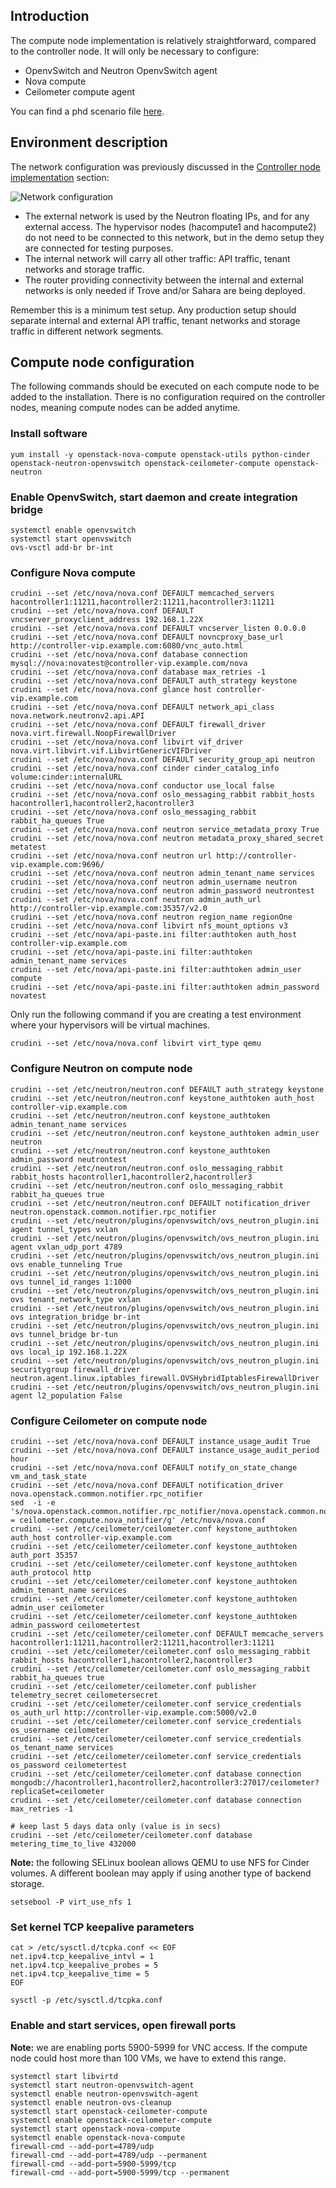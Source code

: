 Introduction
------------

The compute node implementation is relatively straightforward, compared to the controller node. It will only be necessary to configure:

-   OpenvSwitch and Neutron OpenvSwitch agent
-   Nova compute
-   Ceilometer compute agent

You can find a phd scenario file [here](phd-setup/compute.scenario).

Environment description
-----------------------

The network configuration was previously discussed in the [Controller node implementation](controller-node.md) section:

![](Controller-network.jpg "Network configuration")

-   The external network is used by the Neutron floating IPs, and for any external access. The hypervisor nodes (hacompute1 and hacompute2) do not need to be connected to this network, but in the demo setup they are connected for testing purposes.
-   The internal network will carry all other traffic: API traffic, tenant networks and storage traffic.
-   The router providing connectivity between the internal and external networks is only needed if Trove and/or Sahara are being deployed.

Remember this is a minimum test setup. Any production setup should separate internal and external API traffic, tenant networks and storage traffic in different network segments.

Compute node configuration
--------------------------

The following commands should be executed on each compute node to be added to the installation. There is no configuration required on the controller nodes, meaning compute nodes can be added anytime.

### Install software

    yum install -y openstack-nova-compute openstack-utils python-cinder openstack-neutron-openvswitch openstack-ceilometer-compute openstack-neutron

### Enable OpenvSwitch, start daemon and create integration bridge

    systemctl enable openvswitch
    systemctl start openvswitch
    ovs-vsctl add-br br-int

### Configure Nova compute

    crudini --set /etc/nova/nova.conf DEFAULT memcached_servers hacontroller1:11211,hacontroller2:11211,hacontroller3:11211
    crudini --set /etc/nova/nova.conf DEFAULT vncserver_proxyclient_address 192.168.1.22X
    crudini --set /etc/nova/nova.conf DEFAULT vncserver_listen 0.0.0.0
    crudini --set /etc/nova/nova.conf DEFAULT novncproxy_base_url http://controller-vip.example.com:6080/vnc_auto.html
    crudini --set /etc/nova/nova.conf database connection mysql://nova:novatest@controller-vip.example.com/nova
    crudini --set /etc/nova/nova.conf database max_retries -1
    crudini --set /etc/nova/nova.conf DEFAULT auth_strategy keystone
    crudini --set /etc/nova/nova.conf glance host controller-vip.example.com
    crudini --set /etc/nova/nova.conf DEFAULT network_api_class nova.network.neutronv2.api.API
    crudini --set /etc/nova/nova.conf DEFAULT firewall_driver nova.virt.firewall.NoopFirewallDriver
    crudini --set /etc/nova/nova.conf libvirt vif_driver nova.virt.libvirt.vif.LibvirtGenericVIFDriver
    crudini --set /etc/nova/nova.conf DEFAULT security_group_api neutron
    crudini --set /etc/nova/nova.conf cinder cinder_catalog_info volume:cinder:internalURL
    crudini --set /etc/nova/nova.conf conductor use_local false
    crudini --set /etc/nova/nova.conf oslo_messaging_rabbit rabbit_hosts hacontroller1,hacontroller2,hacontroller3
    crudini --set /etc/nova/nova.conf oslo_messaging_rabbit rabbit_ha_queues True
    crudini --set /etc/nova/nova.conf neutron service_metadata_proxy True
    crudini --set /etc/nova/nova.conf neutron metadata_proxy_shared_secret metatest
    crudini --set /etc/nova/nova.conf neutron url http://controller-vip.example.com:9696/
    crudini --set /etc/nova/nova.conf neutron admin_tenant_name services
    crudini --set /etc/nova/nova.conf neutron admin_username neutron
    crudini --set /etc/nova/nova.conf neutron admin_password neutrontest
    crudini --set /etc/nova/nova.conf neutron admin_auth_url http://controller-vip.example.com:35357/v2.0
    crudini --set /etc/nova/nova.conf neutron region_name regionOne
    crudini --set /etc/nova/nova.conf libvirt nfs_mount_options v3
    crudini --set /etc/nova/api-paste.ini filter:authtoken auth_host controller-vip.example.com
    crudini --set /etc/nova/api-paste.ini filter:authtoken admin_tenant_name services
    crudini --set /etc/nova/api-paste.ini filter:authtoken admin_user compute
    crudini --set /etc/nova/api-paste.ini filter:authtoken admin_password novatest

Only run the following command if you are creating a test environment where your hypervisors will be virtual machines.

    crudini --set /etc/nova/nova.conf libvirt virt_type qemu

### Configure Neutron on compute node

    crudini --set /etc/neutron/neutron.conf DEFAULT auth_strategy keystone
    crudini --set /etc/neutron/neutron.conf keystone_authtoken auth_host controller-vip.example.com
    crudini --set /etc/neutron/neutron.conf keystone_authtoken admin_tenant_name services
    crudini --set /etc/neutron/neutron.conf keystone_authtoken admin_user neutron
    crudini --set /etc/neutron/neutron.conf keystone_authtoken admin_password neutrontest
    crudini --set /etc/neutron/neutron.conf oslo_messaging_rabbit rabbit_hosts hacontroller1,hacontroller2,hacontroller3
    crudini --set /etc/neutron/neutron.conf oslo_messaging_rabbit rabbit_ha_queues true
    crudini --set /etc/neutron/neutron.conf DEFAULT notification_driver neutron.openstack.common.notifier.rpc_notifier
    crudini --set /etc/neutron/plugins/openvswitch/ovs_neutron_plugin.ini agent tunnel_types vxlan
    crudini --set /etc/neutron/plugins/openvswitch/ovs_neutron_plugin.ini agent vxlan_udp_port 4789
    crudini --set /etc/neutron/plugins/openvswitch/ovs_neutron_plugin.ini ovs enable_tunneling True
    crudini --set /etc/neutron/plugins/openvswitch/ovs_neutron_plugin.ini ovs tunnel_id_ranges 1:1000
    crudini --set /etc/neutron/plugins/openvswitch/ovs_neutron_plugin.ini ovs tenant_network_type vxlan
    crudini --set /etc/neutron/plugins/openvswitch/ovs_neutron_plugin.ini ovs integration_bridge br-int
    crudini --set /etc/neutron/plugins/openvswitch/ovs_neutron_plugin.ini ovs tunnel_bridge br-tun
    crudini --set /etc/neutron/plugins/openvswitch/ovs_neutron_plugin.ini ovs local_ip 192.168.1.22X
    crudini --set /etc/neutron/plugins/openvswitch/ovs_neutron_plugin.ini securitygroup firewall_driver neutron.agent.linux.iptables_firewall.OVSHybridIptablesFirewallDriver
    crudini --set /etc/neutron/plugins/openvswitch/ovs_neutron_plugin.ini agent l2_population False

### Configure Ceilometer on compute node

    crudini --set /etc/nova/nova.conf DEFAULT instance_usage_audit True
    crudini --set /etc/nova/nova.conf DEFAULT instance_usage_audit_period hour
    crudini --set /etc/nova/nova.conf DEFAULT notify_on_state_change vm_and_task_state
    crudini --set /etc/nova/nova.conf DEFAULT notification_driver nova.openstack.common.notifier.rpc_notifier
    sed  -i -e  's/nova.openstack.common.notifier.rpc_notifier/nova.openstack.common.notifier.rpc_notifier\nnotification_driver  = ceilometer.compute.nova_notifier/g' /etc/nova/nova.conf
    crudini --set /etc/ceilometer/ceilometer.conf keystone_authtoken auth_host controller-vip.example.com
    crudini --set /etc/ceilometer/ceilometer.conf keystone_authtoken auth_port 35357
    crudini --set /etc/ceilometer/ceilometer.conf keystone_authtoken auth_protocol http
    crudini --set /etc/ceilometer/ceilometer.conf keystone_authtoken admin_tenant_name services
    crudini --set /etc/ceilometer/ceilometer.conf keystone_authtoken admin_user ceilometer
    crudini --set /etc/ceilometer/ceilometer.conf keystone_authtoken admin_password ceilometertest
    crudini --set /etc/ceilometer/ceilometer.conf DEFAULT memcache_servers hacontroller1:11211,hacontroller2:11211,hacontroller3:11211
    crudini --set /etc/ceilometer/ceilometer.conf oslo_messaging_rabbit rabbit_hosts hacontroller1,hacontroller2,hacontroller3
    crudini --set /etc/ceilometer/ceilometer.conf oslo_messaging_rabbit rabbit_ha_queues true
    crudini --set /etc/ceilometer/ceilometer.conf publisher telemetry_secret ceilometersecret
    crudini --set /etc/ceilometer/ceilometer.conf service_credentials os_auth_url http://controller-vip.example.com:5000/v2.0
    crudini --set /etc/ceilometer/ceilometer.conf service_credentials os_username ceilometer
    crudini --set /etc/ceilometer/ceilometer.conf service_credentials os_tenant_name services
    crudini --set /etc/ceilometer/ceilometer.conf service_credentials os_password ceilometertest
    crudini --set /etc/ceilometer/ceilometer.conf database connection mongodb://hacontroller1,hacontroller2,hacontroller3:27017/ceilometer?replicaSet=ceilometer
    crudini --set /etc/ceilometer/ceilometer.conf database connection max_retries -1

    # keep last 5 days data only (value is in secs)
    crudini --set /etc/ceilometer/ceilometer.conf database metering_time_to_live 432000

**Note:** the following SELinux boolean allows QEMU to use NFS for Cinder volumes. A different boolean may apply if using another type of backend storage.

    setsebool -P virt_use_nfs 1

### Set kernel TCP keepalive parameters

    cat > /etc/sysctl.d/tcpka.conf << EOF
    net.ipv4.tcp_keepalive_intvl = 1
    net.ipv4.tcp_keepalive_probes = 5
    net.ipv4.tcp_keepalive_time = 5
    EOF

    sysctl -p /etc/sysctl.d/tcpka.conf

### Enable and start services, open firewall ports

**Note:** we are enabling ports 5900-5999 for VNC access. If the compute node could host more than 100 VMs, we have to extend this range.

    systemctl start libvirtd
    systemctl start neutron-openvswitch-agent
    systemctl enable neutron-openvswitch-agent
    systemctl enable neutron-ovs-cleanup
    systemctl start openstack-ceilometer-compute
    systemctl enable openstack-ceilometer-compute
    systemctl start openstack-nova-compute
    systemctl enable openstack-nova-compute
    firewall-cmd --add-port=4789/udp
    firewall-cmd --add-port=4789/udp --permanent
    firewall-cmd --add-port=5900-5999/tcp
    firewall-cmd --add-port=5900-5999/tcp --permanent
